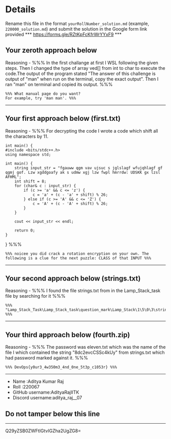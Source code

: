 # Details

Rename this file in the format `yourRollNumber_solution.md` (example, `220000_solution.md`) and submit the solution in the Google form link provided 
*** https://forms.gle/RZtKpFcKfrWrYYxF9 ***


## Your zeroth approach below

Reasoning - %%% In the first challange at first I WSL following the given steps. Then I changed the type of array ved[] from int to char to execute the code.The output of the program stated "The answer of this challenge is output of "man" when run on the terminal, copy the exact output". Then I ran "man" on terminal and copied its output.  %%%

```
%%% What manual page do you want?
For example, try 'man man'. %%%
```

---

## Your first approach below (first.txt)

Reasoning - %%% For decrypting the code I wrote a code which shift all the characters by 11.


    int main() {
    #include <bits/stdc++.h>
    using namespace std;

    int main() {
        string input_str = "fgauww qgm vav ujsuc s jglslagf wfujqhlagf gf qgmj gof. Lzw xgddgoafy ak s udmw xgj lzw fwpl hmrrdw: UDSKK gx lzsl AFHML";
        int shift = 8;
        for (char& c : input_str) {
            if (c >= 'a' && c <= 'z') {
                c = 'a' + (c - 'a' + shift) % 26;
            } else if (c >= 'A' && c <= 'Z') {
                c = 'A' + (c - 'A' + shift) % 26;
            }
        }

        cout << input_str << endl;

        return 0;
    }
} %%%

```
%%% noicee you did crack a rotation encryption on your own. The following is a clue for the next puzzle: CLASS of that INPUT %%%
```

---

## Your second approach below (strings.txt)

Reasoning - %%% I found the file strings.txt from in the Lamp_Stack_task file by searching for it %%%

```
%%% "Lamp_Stack_Task\Lamp_Stack_task\question_mark\Lamp_Stack\1\5\0\3\strings.txt" %%%
```

---

## Your third approach below (fourth.zip)

Reasoning - %%% The password was eleven.txt which was the name of the file I which contained the string "8dc2evcCSSc4kUy" from strings.txt which had password marked against it. %%%

```
%%% DevOps{y0ur3_4w350m3_4nd_0ne_5t3p_c1053r} %%%
```

---


- Name :Aditya Kumar Raj
- Roll :220067
- GitHub username:AdityaRajIITK
- Discord username:aditya_raj__07


## Do not tamper below this line

---

Q29yZSB0ZWFtIGtvIGZha2UgZG8=
